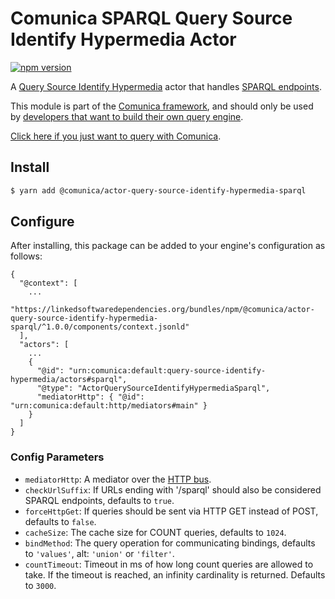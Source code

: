 # Comunica SPARQL Query Source Identify Hypermedia Actor

[![npm version](https://badge.fury.io/js/%40comunica%2Factor-query-source-identify-hypermedia-sparql.svg)](https://www.npmjs.com/package/@comunica/actor-query-source-identify-hypermedia-sparql)

A [Query Source Identify Hypermedia](https://github.com/comunica/comunica/tree/master/packages/bus-query-source-identify-hypermedia) actor that handles [SPARQL endpoints](https://www.w3.org/TR/sparql11-protocol/).

This module is part of the [Comunica framework](https://github.com/comunica/comunica),
and should only be used by [developers that want to build their own query engine](https://comunica.dev/docs/modify/).

[Click here if you just want to query with Comunica](https://comunica.dev/docs/query/).

## Install

```bash
$ yarn add @comunica/actor-query-source-identify-hypermedia-sparql
```

## Configure

After installing, this package can be added to your engine's configuration as follows:
```text
{
  "@context": [
    ...
    "https://linkedsoftwaredependencies.org/bundles/npm/@comunica/actor-query-source-identify-hypermedia-sparql/^1.0.0/components/context.jsonld"  
  ],
  "actors": [
    ...
    {
      "@id": "urn:comunica:default:query-source-identify-hypermedia/actors#sparql",
      "@type": "ActorQuerySourceIdentifyHypermediaSparql",
      "mediatorHttp": { "@id": "urn:comunica:default:http/mediators#main" }
    }
  ]
}
```

### Config Parameters

* `mediatorHttp`: A mediator over the [HTTP bus](https://github.com/comunica/comunica/tree/master/packages/bus-http).
* `checkUrlSuffix`: If URLs ending with '/sparql' should also be considered SPARQL endpoints, defaults to `true`.
* `forceHttpGet`: If queries should be sent via HTTP GET instead of POST, defaults to `false`.
* `cacheSize`: The cache size for COUNT queries, defaults to `1024`.
* `bindMethod`: The query operation for communicating bindings, defaults to `'values'`, alt: `'union'` or `'filter'`.
* `countTimeout`: Timeout in ms of how long count queries are allowed to take. If the timeout is reached, an infinity cardinality is returned. Defaults to `3000`.

